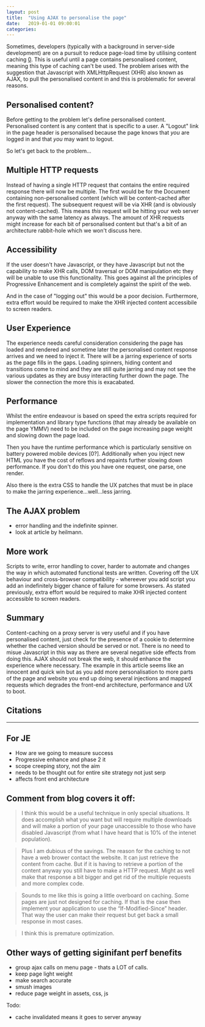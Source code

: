 ```yaml
---
layout: post
title:  "Using AJAX to personalise the page"
date:   2019-01-01 09:00:01
categories: 
---
```


Sometimes, developers (typically with a background in server-side development) are on a pursuit to reduce page-load time by utilising content caching [0]. This is useful until a page contains personalised content, meaning this type of caching can't be used. The problem arises with the suggestion that Javascript with XMLHttpRequest (XHR) also known as AJAX, to pull the personalised content in and this is problematic for several reasons.

## Personalised content?

Before getting to the problem let's define personalised content. Personalised content is any content that is specific to a user. A "Logout" link in the page header is personalised because the page knows that *you* are logged in and that *you* may want to logout.

So let's get back to the problem...

## Multiple HTTP requests

Instead of having a single HTTP request that contains the entire required response there will now be multiple. The first would be for the Document containing non-personalised content (which will be content-cached after the first request). The subsequent request will be via XHR (and is obviously not content-cached). This means *this* request will be hitting your web server anyway with the same latency as always. The amount of XHR requests might increase for each bit of personalised content but that's a bit of an architecture rabbit-hole which we won't discuss here.

## Accessibility

If the user doesn't have Javascript, or they have Javascript but not the capability to make XHR calls, DOM traversal or DOM manipulation etc they will be unable to use this functionality. This goes against all the principles of Progressive Enhancement and is completely against the spirit of the web. 

And in the case of "logging out" this would be a poor decision. Furthermore, extra effort would be required to make the XHR injected content accessibile to screen readers.

## User Experience

The experience needs careful consideration considering the page has loaded and rendered and sometime later the personalised content response arrives and we need to inject it. There will be a jarring experience of sorts as the page fills in the gaps. Loading spinners, hiding content and transitions come to mind and they are still quite jarring and may not see the various updates as they are busy interacting further down the page. The slower the connection the more this is exacabated.

## Performance

Whilst the entire endeavour is based on speed the extra scripts required for implementation and library type functions (that may already be available on the page YMMV) need to be included on the page increasing page weight and slowing down the page load.

Then you have the runtime performance which is particularly sensitive on battery powered mobile devices [0?]. Additionally when you inject new HTML you have the cost of reflows and repaints further slowing down performance. If you don't do this you have one request, one parse, one render.

Also there is the extra CSS to handle the UX patches that must be in place to make the jarring experience...well...less jarring.

## The AJAX problem

* error handling and the indefinite spinner. 
* look at article by heilmann.

## More work

Scripts to write, error handling to cover, harder to automate and changes the way in which automated functional tests are written. Covering off the UX behaviour and cross-browser compatibility - whereever you add script you add an indefinitely bigger chance of failure for some browsers. As stated previously, extra effort would be required to make XHR injected content accessible to screen readers.

## Summary

Content-caching on a proxy server is very useful and if you have personalised content, just check for the presence of a cookie to determine whether the cached version should be served or not. There is no need to misue Javascript in this way as there are several negative side effects from doing this. AJAX should not break the web, it should enhance the experience where necessary. The example in this article seems like an innocent and quick win but as you add more personalisation to more parts of the page and website you end up doing several injections and mapped requests which degrades the front-end architecture, performance and UX to boot.

## Citations

[0]: https://developer.akamai.com/stuff/Caching/Content_Caching.html
[0]: http://itamarst.org/writings/dynamiccaching.html
[0]: http://www.smashingmagazine.com/2010/02/10/some-things-you-should-know-about-ajax/
[0]: https://blogs.akamai.com/2014/05/and-you-thought-your-page-could-not-be-cached.html

------------------------------------------------------------

## For JE

* How are we going to measure success
* Progressive enhance and phase 2 it
* scope creeping story, not the aim
* needs to be thought out for entire site strategy not just serp
* affects front end architecture

## Comment from blog covers it off:

> I think this would be a useful technique in only special situations. It does accomplish what you want but will require multiple downloads and will make a portion of your page unaccessible to those who have disabled Javascript (from what I have heard that is 10% of the intenet population).

> Plus I am dubious of the savings. The reason for the caching to not have a web brower contact the website. It can just retrieve the content from cache. But if it is having to retrieve a portion of the content anyway you still have to make a HTTP request. Might as well make that response a bit bigger and get rid of the multiple requests and more complex code.

> Sounds to me like this is going a little overboard on caching. Some pages are just not designed for caching. If that is the case then implement your application to use the “If-Modified-Since” header. That way the user can make their request but get back a small response in most cases.

> I think this is premature optimization.

## Other ways of getting siginifant perf benefits

* group ajax calls on menu page - thats a LOT of calls.
* keep page light weight
* make search accurate
* smush images
* reduce page weight in assets, css, js

Todo: 

* cache invalidated means it goes to server anyway